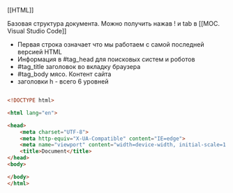 [[HTML]]

Базовая структура документа. Можно получить нажав ! и tab в [[MOC. Visual Studio Code]] 

- Первая строка означает что мы работаем с самой последней версией HTML
- Информация в #tag_head для поисковых систем и роботов
- #tag_title заголовок во вкладку браузера
- #tag_body мясо. Контент сайта
- заголовки h - всего 6 уровней

```html

<!DOCTYPE html>

<html lang="en">

<head>
    <meta charset="UTF-8">
    <meta http-equiv="X-UA-Compatible" content="IE=edge">
    <meta name="viewport" content="width=device-width, initial-scale=1.0">
    <title>Document</title>
</head>
<body>

</body>
</html>
```